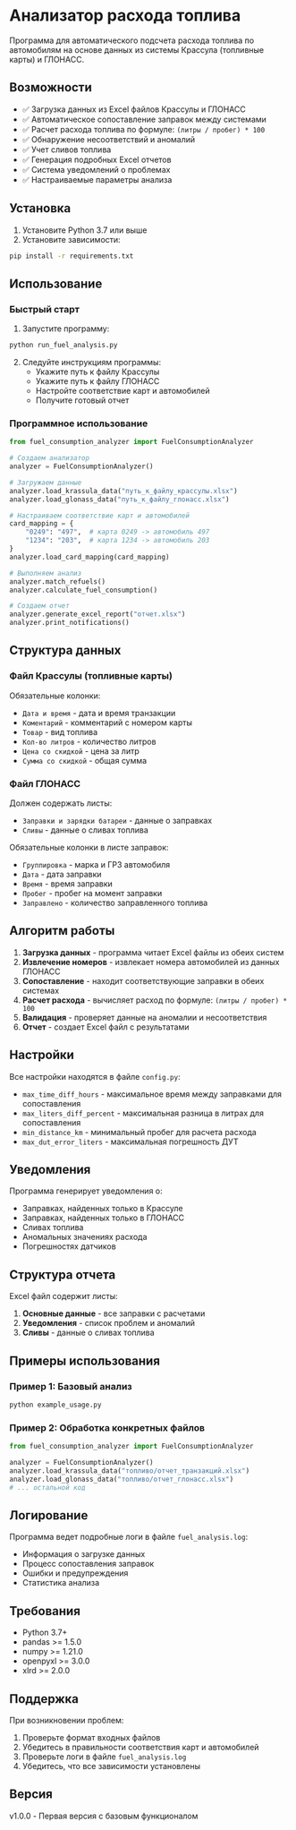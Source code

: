 # Анализатор расхода топлива

Программа для автоматического подсчета расхода топлива по автомобилям на основе данных из системы Крассула (топливные карты) и ГЛОНАСС.

## Возможности

- ✅ Загрузка данных из Excel файлов Крассулы и ГЛОНАСС
- ✅ Автоматическое сопоставление заправок между системами
- ✅ Расчет расхода топлива по формуле: `(литры / пробег) * 100`
- ✅ Обнаружение несоответствий и аномалий
- ✅ Учет сливов топлива
- ✅ Генерация подробных Excel отчетов
- ✅ Система уведомлений о проблемах
- ✅ Настраиваемые параметры анализа

## Установка

1. Установите Python 3.7 или выше
2. Установите зависимости:
```bash
pip install -r requirements.txt
```

## Использование

### Быстрый старт

1. Запустите программу:
```bash
python run_fuel_analysis.py
```

2. Следуйте инструкциям программы:
   - Укажите путь к файлу Крассулы
   - Укажите путь к файлу ГЛОНАСС
   - Настройте соответствие карт и автомобилей
   - Получите готовый отчет

### Программное использование

```python
from fuel_consumption_analyzer import FuelConsumptionAnalyzer

# Создаем анализатор
analyzer = FuelConsumptionAnalyzer()

# Загружаем данные
analyzer.load_krassula_data("путь_к_файлу_крассулы.xlsx")
analyzer.load_glonass_data("путь_к_файлу_глонасс.xlsx")

# Настраиваем соответствие карт и автомобилей
card_mapping = {
    "0249": "497",  # карта 0249 -> автомобиль 497
    "1234": "203",  # карта 1234 -> автомобиль 203
}
analyzer.load_card_mapping(card_mapping)

# Выполняем анализ
analyzer.match_refuels()
analyzer.calculate_fuel_consumption()

# Создаем отчет
analyzer.generate_excel_report("отчет.xlsx")
analyzer.print_notifications()
```

## Структура данных

### Файл Крассулы (топливные карты)

Обязательные колонки:
- `Дата и время` - дата и время транзакции
- `Коментарий` - комментарий с номером карты
- `Товар` - вид топлива
- `Кол-во литров` - количество литров
- `Цена со скидкой` - цена за литр
- `Сумма со скидкой` - общая сумма

### Файл ГЛОНАСС

Должен содержать листы:
- `Заправки и зарядки батареи` - данные о заправках
- `Сливы` - данные о сливах топлива

Обязательные колонки в листе заправок:
- `Группировка` - марка и ГРЗ автомобиля
- `Дата` - дата заправки
- `Время` - время заправки
- `Пробег` - пробег на момент заправки
- `Заправлено` - количество заправленного топлива

## Алгоритм работы

1. **Загрузка данных** - программа читает Excel файлы из обеих систем
2. **Извлечение номеров** - извлекает номера автомобилей из данных ГЛОНАСС
3. **Сопоставление** - находит соответствующие заправки в обеих системах
4. **Расчет расхода** - вычисляет расход по формуле: `(литры / пробег) * 100`
5. **Валидация** - проверяет данные на аномалии и несоответствия
6. **Отчет** - создает Excel файл с результатами

## Настройки

Все настройки находятся в файле `config.py`:

- `max_time_diff_hours` - максимальное время между заправками для сопоставления
- `max_liters_diff_percent` - максимальная разница в литрах для сопоставления
- `min_distance_km` - минимальный пробег для расчета расхода
- `max_dut_error_liters` - максимальная погрешность ДУТ

## Уведомления

Программа генерирует уведомления о:

- Заправках, найденных только в Крассуле
- Заправках, найденных только в ГЛОНАСС
- Сливах топлива
- Аномальных значениях расхода
- Погрешностях датчиков

## Структура отчета

Excel файл содержит листы:

1. **Основные данные** - все заправки с расчетами
2. **Уведомления** - список проблем и аномалий
3. **Сливы** - данные о сливах топлива

## Примеры использования

### Пример 1: Базовый анализ
```python
python example_usage.py
```

### Пример 2: Обработка конкретных файлов
```python
from fuel_consumption_analyzer import FuelConsumptionAnalyzer

analyzer = FuelConsumptionAnalyzer()
analyzer.load_krassula_data("топливо/отчет_транзакций.xlsx")
analyzer.load_glonass_data("топливо/отчет_глонасс.xlsx")
# ... остальной код
```

## Логирование

Программа ведет подробные логи в файле `fuel_analysis.log`:
- Информация о загрузке данных
- Процесс сопоставления заправок
- Ошибки и предупреждения
- Статистика анализа

## Требования

- Python 3.7+
- pandas >= 1.5.0
- numpy >= 1.21.0
- openpyxl >= 3.0.0
- xlrd >= 2.0.0

## Поддержка

При возникновении проблем:

1. Проверьте формат входных файлов
2. Убедитесь в правильности соответствия карт и автомобилей
3. Проверьте логи в файле `fuel_analysis.log`
4. Убедитесь, что все зависимости установлены

## Версия

v1.0.0 - Первая версия с базовым функционалом
